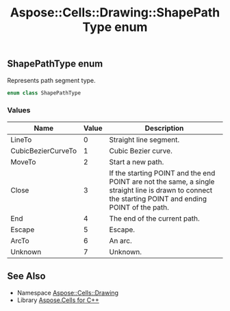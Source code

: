 ﻿---
title: Aspose::Cells::Drawing::ShapePathType enum
linktitle: ShapePathType
second_title: Aspose.Cells for C++ API Reference
description: 'Aspose::Cells::Drawing::ShapePathType enum. Represents path segment type in C++.'
type: docs
weight: 11400
url: /cpp/aspose.cells.drawing/shapepathtype/
---
## ShapePathType enum


Represents path segment type.

```cpp
enum class ShapePathType
```

### Values

| Name | Value | Description |
| --- | --- | --- |
| LineTo | 0 | Straight line segment. |
| CubicBezierCurveTo | 1 | Cubic Bezier curve. |
| MoveTo | 2 | Start a new path. |
| Close | 3 | If the starting POINT and the end POINT are not the same, a single straight line is drawn to connect the starting POINT and ending POINT of the path. |
| End | 4 | The end of the current path. |
| Escape | 5 | Escape. |
| ArcTo | 6 | An arc. |
| Unknown | 7 | Unknown. |

## See Also

* Namespace [Aspose::Cells::Drawing](../)
* Library [Aspose.Cells for C++](../../)
